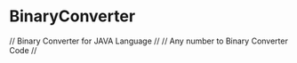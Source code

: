 # BinaryConverter
// Binary Converter for JAVA Language  //
// Any number to Binary Converter Code //
